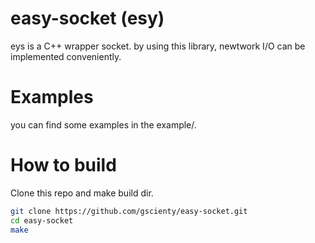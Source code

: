 # easy-socket (esy)

eys is a C++ wrapper socket.
by using this library, newtwork I/O can be implemented conveniently.

# Examples

you can find some examples in the example/.

# How to build

Clone this repo and make build dir.

```sh
git clone https://github.com/gscienty/easy-socket.git
cd easy-socket
make
```